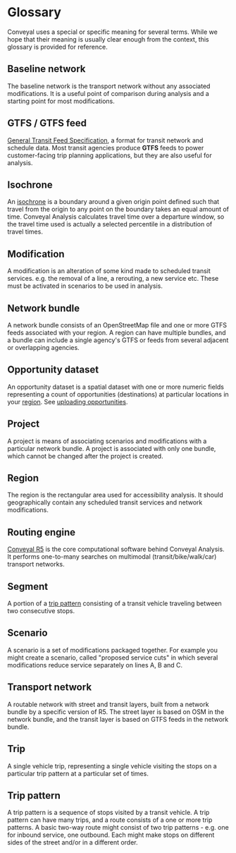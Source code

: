 # Glossary

Conveyal uses a special or specific meaning for several terms. While we hope that their meaning is usually clear enough from the context, this glossary is provided for reference.

## Baseline network
The baseline network is the transport network without any associated modifications. It is a useful point of comparison during analysis and a starting point for most modifications.

## GTFS / GTFS feed
[General Transit Feed Specification](https://developers.google.com/transit/gtfs/), a format for transit network and schedule data. Most transit agencies produce **GTFS** feeds to power customer-facing trip planning applications, but they are also useful for analysis.

## Isochrone
An [isochrone](https://en.wiktionary.org/wiki/isochrone#English) is a boundary around a given origin point defined such that travel from the origin to any point on the boundary takes an equal amount of time. Conveyal Analysis calculates travel time over a departure window, so the travel time used is actually a selected percentile in a distribution of travel times.

## Modification
A modification is an alteration of some kind made to scheduled transit services. e.g. the removal of a line, a rerouting, a new service etc. These must be activated in scenarios to be used in analysis.

## Network bundle
A network bundle consists of an OpenStreetMap file and one or more GTFS feeds associated with your region. A region can have multiple bundles, and a bundle can include a single agency's GTFS or feeds from several adjacent or overlapping agencies.

## Opportunity dataset
An opportunity dataset is a spatial dataset with one or more numeric fields representing a count of opportunities (destinations) at particular locations in your [region](#region). See [uploading opportunities](/prepare-inputs/upload-opportunity-data#upload_opportunities).

## Project
A project is means of associating scenarios and modifications with a particular network bundle. A project is associated with only one bundle, which cannot be changed after the project is created.

## Region
The region is the rectangular area used for accessibility analysis. It should geographically contain any scheduled transit services and network modifications.

## Routing engine
[Conveyal R5](https://github.com/conveyal/r5) is the core computational software behind Conveyal Analysis. It performs one-to-many searches on multimodal (transit/bike/walk/car) transport networks.

## Segment
A portion of a [trip pattern](#trip-pattern) consisting of a transit vehicle traveling between two consecutive stops.

## Scenario
A scenario is a set of modifications packaged together. For example you might create a scenario, called "proposed service cuts" in which several modifications reduce service separately on lines A, B and C.

## Transport network
A routable network with street and transit layers, built from a network bundle by a specific version of R5. The street layer is based on OSM in the network bundle, and the transit layer is based on GTFS feeds in the network bundle.

## Trip
A single vehicle trip, representing a single vehicle visiting the stops on a particular trip pattern at a particular set of times.

## Trip pattern
A trip pattern is a sequence of stops visited by a transit vehicle. A trip pattern can have many trips, and a route consists of a one or more trip patterns. A basic two-way route might consist of two trip patterns - e.g. one for inbound service, one outbound. Each might make stops on different sides of the street and/or in a different order.
